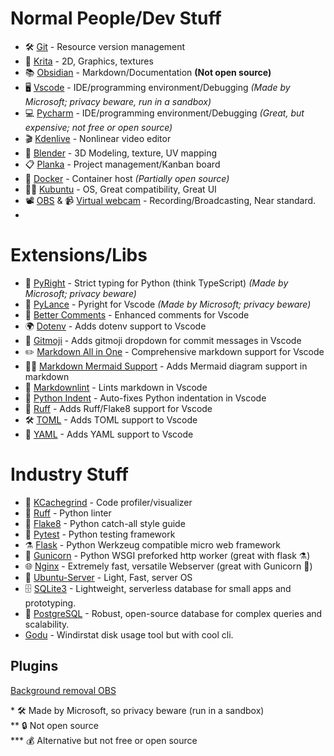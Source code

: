 # Normal People/Dev Stuff

* 🛠️ [Git](https://git-scm.com/) - Resource version management
* 🎨 [Krita](https://krita.org/en/) - 2D, Graphics, textures
* 📚 [Obsidian](https://obsidian.md/) - Markdown/Documentation **(Not open source)**
* 🖥️ [Vscode](https://code.visualstudio.com/) - IDE/programming environment/Debugging *(Made by Microsoft; privacy beware, run in a sandbox)*
* 💻 [Pycharm](https://www.jetbrains.com/pycharm/) - IDE/programming environment/Debugging *(Great, but expensive; not free or open source)*
* 🎬 [Kdenlive](https://apps.kde.org/kdenlive/) - Nonlinear video editor
* 🧊 [Blender](https://www.blender.org/) - 3D Modeling, texture, UV mapping
* 📋 [Planka](https://github.com/plankanban/planka) - Project management/Kanban board
* 🐋 [Docker](https://www.docker.com/) - Container host *(Partially open source)*
* 👩‍💻 [Kubuntu](https://kubuntu.org/) - OS, Great compatibility, Great UI
* 📽️ [OBS](https://github.com/obsproject/obs-studio/wiki/install-instructions#linux) & 📹  [Virtual webcam](https://github.com/obsproject/obs-studio/wiki/install-instructions#prerequisites-for-all-versions) - Recording/Broadcasting, Near standard.
* 

# Extensions/Libs

* 🐍 [PyRight](https://github.com/microsoft/pyright) - Strict typing for Python (think TypeScript) *(Made by Microsoft; privacy beware)*
* 🧩 [PyLance](https://marketplace.visualstudio.com/items?itemName=ms-python.vscode-pylance) - Pyright for Vscode *(Made by Microsoft; privacy beware)*
* 💬 [Better Comments](https://marketplace.visualstudio.com/items?itemName=aaron-bond.better-comments) - Enhanced comments for Vscode
* 🌍 [Dotenv](https://marketplace.visualstudio.com/items?itemName=mikestead.dotenv) - Adds dotenv support to Vscode
* 🎨 [Gitmoji](https://marketplace.visualstudio.com/items?itemName=seatonjiang.gitmoji-vscode) - Adds gitmoji dropdown for commit messages in Vscode
* ✏️ [Markdown All in One](https://marketplace.visualstudio.com/items?itemName=yzhang.markdown-all-in-one) - Comprehensive markdown support for Vscode
* 🧜‍♂️ [Markdown Mermaid Support](https://marketplace.visualstudio.com/items?itemName=bierner.markdown-mermaid) - Adds Mermaid diagram support in markdown
* 🧹 [Markdownlint](https://marketplace.visualstudio.com/items?itemName=DavidAnson.vscode-markdownlint) - Lints markdown in Vscode
* 🧠 [Python Indent](https://marketplace.visualstudio.com/items?itemName=KevinRose.vsc-python-indent) - Auto-fixes Python indentation in Vscode
* 🦊 [Ruff](https://marketplace.visualstudio.com/items?itemName=charliermarsh.ruff) - Adds Ruff/Flake8 support for Vscode
* 🛠️ [TOML](https://marketplace.visualstudio.com/items?itemName=be5invis.toml) - Adds TOML support to Vscode
* 📄 [YAML](https://marketplace.visualstudio.com/items?itemName=redhat.vscode-yaml) - Adds YAML support to Vscode

# Industry Stuff

* 🧠 [KCachegrind](https://apps.kde.org/kcachegrind/) - Code profiler/visualizer
* 🦊 [Ruff](https://github.com/astral-sh/ruff) - Python linter
* 🧼 [Flake8](https://flake8.pycqa.org/en/latest/) - Python catch-all style guide
* 🧪 [Pytest](https://docs.pytest.org/en/stable/) - Python testing framework
* ⚗️ [Flask](https://flask.palletsprojects.com/en/3.0.x/) - Python Werkzeug compatible micro web framework
* 🦄 [Gunicorn](https://gunicorn.org/) - Python WSGI preforked http worker (great with flask ⚗️)
* 🌐 [Nginx](https://nginx.org/en/) - Extremely fast, versatile Webserver (great with Gunicorn 🦄)
* 🐧 [Ubuntu-Server](https://ubuntu.com/download/server) - Light, Fast, server OS
* 🗄️ [SQLite3](https://www.sqlite.org/) - Lightweight, serverless database for small apps and prototyping.
* 🐘 [PostgreSQL](https://www.postgresql.org/) - Robust, open-source database for complex queries and scalability.
* [Godu](https://github.com/viktomas/godu) - Windirstat disk usage tool but with cool cli.


## Plugins

[Background removal OBS ](https://obsproject.com/forum/resources/background-removal-virtual-green-screen-low-light-enhance.1260/)


\* 🛠️ Made by Microsoft, so privacy beware (run in a sandbox)  
\** 🔒 Not open source  
\*** 💰 Alternative but not free or open source
